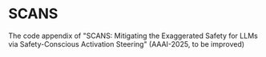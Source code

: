 # SCANS
The code appendix of "SCANS: Mitigating the Exaggerated Safety for LLMs via Safety-Conscious Activation Steering" (AAAI-2025, to be improved) 
